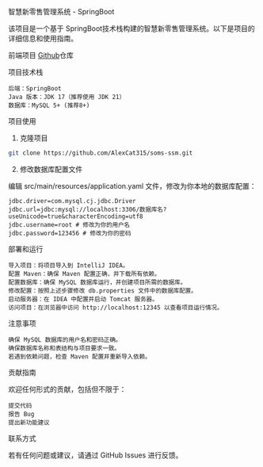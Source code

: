 智慧新零售管理系统 - SpringBoot

该项目是一个基于 SpringBoot技术栈构建的智慧新零售管理系统。以下是项目的详细信息和使用指南。


前端项目 [Github](https://github.com/AlexCat315/soms-vue)仓库


项目技术栈

    后端：SpringBoot
    Java 版本：JDK 17（推荐使用 JDK 21）
    数据库：MySQL 5+ (推荐8+)

项目使用
1. 克隆项目


``` bash
git clone https://github.com/AlexCat315/soms-ssm.git
```



2. 修改数据库配置文件

编辑 src/main/resources/application.yaml 文件，修改为你本地的数据库配置：


``` properties
jdbc.driver=com.mysql.cj.jdbc.Driver
jdbc.url=jdbc:mysql://localhost:3306/数据库名?useUnicode=true&characterEncoding=utf8
jdbc.username=root # 修改为你的用户名
jdbc.password=123456 # 修改为你的密码
```



部署和运行

    导入项目：将项目导入到 IntelliJ IDEA。
    配置 Maven：确保 Maven 配置正确，并下载所有依赖。
    配置数据库：确保 MySQL 数据库运行，并创建项目所需的数据库。
    修改配置：按照上述步骤修改 db.properties 文件中的数据库配置。
    启动服务器：在 IDEA 中配置并启动 Tomcat 服务器。
    访问项目：在浏览器中访问 http://localhost:12345 以查看项目运行情况。

注意事项

    确保 MySQL 数据库的用户名和密码正确。
    确保数据库名称和表结构与项目要求一致。
    若遇到依赖问题，检查 Maven 配置并重新导入依赖。

贡献指南

欢迎任何形式的贡献，包括但不限于：

    提交代码
    报告 Bug
    提出新功能建议

联系方式

若有任何问题或建议，请通过 GitHub Issues 进行反馈。
